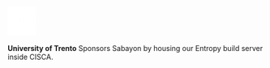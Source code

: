 ---
---
![Logo of University of Trento](/img/sponsor/unitn.png)

**University of Trento**
Sponsors Sabayon by housing our Entropy build server inside CISCA.
